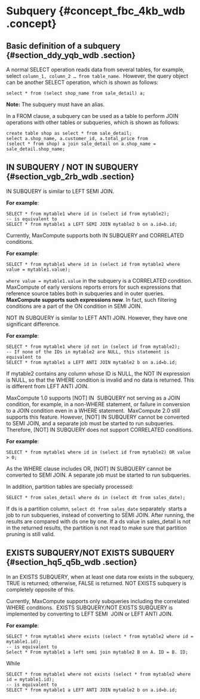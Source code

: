 # Subquery {#concept_fbc_4kb_wdb .concept}

## Basic definition of a subquery {#section_ddy_yqb_wdb .section}

A normal SELECT operation reads data from several tables, for example, select `column_1, column_2 … from table_name`.  However, the query object can be another SELECT operation, which is shown as follows:

```
select * from (select shop_name from sale_detail) a;
```

**Note:** The subquery must have an alias.

In a FROM clause, a subquery can be used as a table to perform JOIN operations with other tables or subqueries, which is shown as follows:

```
create table shop as select * from sale_detail;
select a.shop_name, a.customer_id, a.total_price from
(select * from shop) a join sale_detail on a.shop_name = sale_detail.shop_name;
```

## IN SUBQUERY / NOT IN SUBQUERY {#section_vgb_2rb_wdb .section}

IN SUBQUERY is similar to LEFT SEMI JOIN.

**For example**:

```
SELECT * from mytable1 where id in (select id from mytable2);
-- is equivalent to
SELECT * from mytable1 a LEFT SEMI JOIN mytable2 b on a.id=b.id;
```

Currently, MaxCompute supports both IN SUBQUERY and CORRELATED conditions. 

**For example**:

```
SELECT * from mytable1 where id in (select id from mytable2 where value = mytable1.value);
```

`where value = mytable1.value` in the subquery is a CORRELATED condition. MaxCompute of early versions reports errors for such expressions that reference source tables both in subqueries and in outer queries.  **MaxCompute supports such expressions now**. In fact, such filtering conditions are a part of the ON condition in SEMI JOIN.

NOT IN SUBQUERY is similar to LEFT ANTI JOIN. However, they have one significant difference. 

**For example**:

```
SELECT * from mytable1 where id not in (select id from mytable2);
-- If none of the IDs in mytable2 are NULL, this statement is equivalent to
SELECT * from mytable1 a LEFT ANTI JOIN mytable2 b on a.id=b.id;
```

If mytable2 contains any column whose ID is NULL, the NOT IN expression is NULL, so that the WHERE condition is invalid and no data is returned. This is different from LEFT ANTI JOIN.

MaxCompute 1.0 supports \[NOT\] IN  SUBQUERY not serving as a JOIN condition, for example, in a non-WHERE statement, or failure in conversion to a JOIN condition even in a WHERE statement.  MaxCompute 2.0 still  supports this feature. However, \[NOT\] IN SUBQUERY cannot be converted to SEMI JOIN, and a separate job must be started to run subqueries. Therefore, \[NOT\] IN SUBQUERY does not support CORRELATED conditions.

**For example**:

```
SELECT * from mytable1 where id in (select id from mytable2) OR value > 0;
```

As the WHERE clause includes OR, \[NOT\] IN SUBQUERY cannot be converted to SEMI JOIN. A separate job must be started to run subqueries.

In addition, partition tables are specially processed:

```
SELECT * from sales_detail where ds in (select dt from sales_date);
```

If ds is a partition column, `select dt from sales_date` separately  starts a job to run subqueries, instead of converting to SEMI JOIN. After running, the results are compared with ds one by one. If a ds value in sales\_detail is not in the returned results, the partition is not read to make sure that partition pruning is still valid.

## EXISTS SUBQUERY/NOT EXISTS SUBQUERY {#section_hq5_q5b_wdb .section}

In an EXISTS SUBQUERY, when at least one data row exists in the subquery, TRUE is returned; otherwise, FALSE is returned. NOT EXISTS subquery is completely opposite of this.

Currently, MaxCompute supports only subqueries including the correlated WHERE conditions.  EXISTS SUBQUERY/NOT EXISTS SUBQUERY is implemented by converting to LEFT SEMI  JOIN or LEFT ANTI JOIN.

**For example**:

```
SELECT * from mytable1 where exists (select * from mytable2 where id = mytable1.id);
-- is equivalent to
Select * From mytable1 a left semi join mytable2 B on A. ID = B. ID;
```

While

```
SELECT * from mytable1 where not exists (select * from mytable2 where id = mytable1.id);
-- is equivalent to
SELECT * from mytable1 a LEFT ANTI JOIN mytable2 b on a.id=b.id;
```


